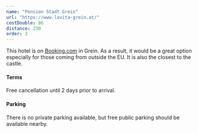 ```yaml
---
name: "Pension Stadt Grein"
url: "https://www.lavita-grein.at/"
costDouble: 86
distance: 230
order: 3
---
```


This hotel is on <a href="https://www.booking.com/hotel/at/pension-stadt-grein.en-gb.html?checkin=2021-08-27;checkout=2021-08-29;group_adults=2" target="_blank" rel="noreferrer">Booking.com</a> in Grein. As a result, it would be a great option especially for those coming from outside the EU. It is also the closest to the castle.

#### Terms

Free cancellation until 2 days prior to arrival.

#### Parking

There is no private parking available, but free public parking should be available nearby. 
